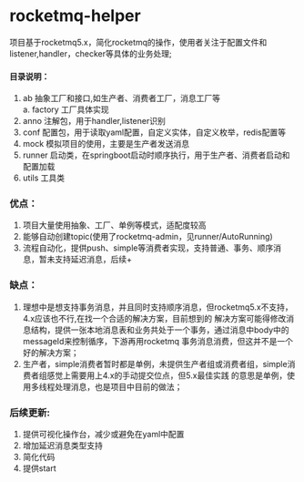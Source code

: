 # rocketmq-helper  
项目基于rocketmq5.x，简化rocketmq的操作，使用者关注于配置文件和listener,handler，checker等具体的业务处理;
#### 目录说明：  
1. ab  抽象工厂和接口,如生产者、消费者工厂，消息工厂等  
  a. factory  工厂具体实现
2. anno 注解包，用于handler,listener识别
3. conf 配置包，用于读取yaml配置，自定义实体，自定义枚举，redis配置等
4. mock 模拟项目的使用，主要是生产者发送消息
5. runner 启动类，在springboot启动时顺序执行，用于生产者、消费者启动和配置加载
6. utils 工具类

### 优点：  
1. 项目大量使用抽象、工厂、单例等模式，适配度较高
2. 能够自动创建topic(使用了rocketmq-admin，见runner/AutoRunning)
3. 流程自动化，提供push、simple等消费者实现，支持普通、事务、顺序消息，暂未支持延迟消息，后续+

### 缺点：
1. 理想中是想支持事务消息，并且同时支持顺序消息，但rocketmq5.x不支持，4.x应该也不行,在找一个合适的解决方案，目前想到的
解决方案可能得修改消息结构，提供一张本地消息表和业务共处于一个事务，通过消息中body中的messageId来控制循序，下游再用rocketmq
事务消息消费，但这并不是一个好的解决方案；
2. 生产者，simple消费者暂时都是单例，未提供生产者组或消费者组，simple消费者组感觉上需要用上4.x的手动提交位点，但5.x最佳实践
的意思是单例，使用多线程处理消息，也是项目中目前的做法；


### 后续更新:
1. 提供可视化操作台，减少或避免在yaml中配置
2. 增加延迟消息类型支持
3. 简化代码
4. 提供start
